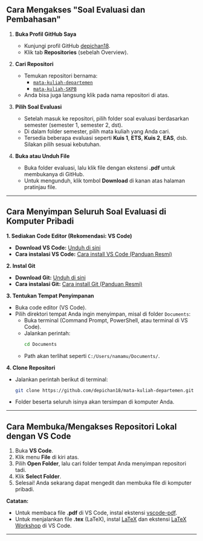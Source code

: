 
## Cara Mengakses "Soal Evaluasi dan Pembahasan"

1. **Buka Profil GitHub Saya**
   - Kunjungi profil GitHub [depichan18](https://github.com/depichan18).
   - Klik tab **Repositories** (sebelah Overview).

2. **Cari Repositori**
   - Temukan repositori bernama:
     - [`mata-kuliah-departemen`](https://github.com/depichan18/mata-kuliah-departemen.git)
     - [`mata-kuliah-SKPB`](https://github.com/depichan18/mata-kuliah-SKPB.git)
   - Anda bisa juga langsung klik pada nama repositori di atas.

3. **Pilih Soal Evaluasi**
   - Setelah masuk ke repositori, pilih folder soal evaluasi berdasarkan semester (semester 1, semester 2, dst).
   - Di dalam folder semester, pilih mata kuliah yang Anda cari.
   - Tersedia beberapa evaluasi seperti **Kuis 1**, **ETS**, **Kuis 2**, **EAS**, dsb. Silakan pilih sesuai kebutuhan.

4. **Buka atau Unduh File**
   - Buka folder evaluasi, lalu klik file dengan ekstensi **.pdf** untuk membukanya di GitHub.
   - Untuk mengunduh, klik tombol **Download** di kanan atas halaman pratinjau file.

---

## Cara Menyimpan Seluruh Soal Evaluasi di Komputer Pribadi

 **1. Sediakan Code Editor (Rekomendasi: VS Code)**
   - **Download VS Code:** [Unduh di sini](https://code.visualstudio.com/)  
   - **Cara instalasi VS Code:** [Cara install VS Code (Panduan Resmi)](https://code.visualstudio.com/docs/setup/setup-overview)

 **2. Instal Git**
   - **Download Git:** [Unduh di sini](https://git-scm.com/downloads)  
   - **Cara instalasi Git:** [Cara install Git (Panduan Resmi)](https://git-scm.com/book/en/v2/Getting-Started-Installing-Git)

 **3. Tentukan Tempat Penyimpanan**
   - Buka code editor (VS Code).
   - Pilih direktori tempat Anda ingin menyimpan, misal di folder `Documents`:
     - Buka terminal (Command Prompt, PowerShell, atau terminal di VS Code).
     - Jalankan perintah:
       ```bash
       cd Documents
       ```
     - Path akan terlihat seperti `C:/Users/namamu/Documents/`.

**4. Clone Repositori**
   - Jalankan perintah berikut di terminal:
     ```bash
     git clone https://github.com/depichan18/mata-kuliah-departemen.git
     ```
   - Folder beserta seluruh isinya akan tersimpan di komputer Anda.

---

## Cara Membuka/Mengakses Repositori Lokal dengan VS Code

1. Buka **VS Code**.
2. Klik menu **File** di kiri atas.
3. Pilih **Open Folder**, lalu cari folder tempat Anda menyimpan repositori tadi.
4. Klik **Select Folder**.
5. Selesai! Anda sekarang dapat mengedit dan membuka file di komputer pribadi.

**Catatan:**
- Untuk membaca file **.pdf** di VS Code, instal ekstensi [vscode-pdf](https://marketplace.visualstudio.com/items?itemName=tomoki1207.pdf).
- Untuk menjalankan file **.tex** (LaTeX), instal [LaTeX](https://tug.org/texlive/acquire-netinstall.html) dan ekstensi [LaTeX Workshop](https://marketplace.visualstudio.com/items?itemName=James-Yu.latex-workshop) di VS Code.

---